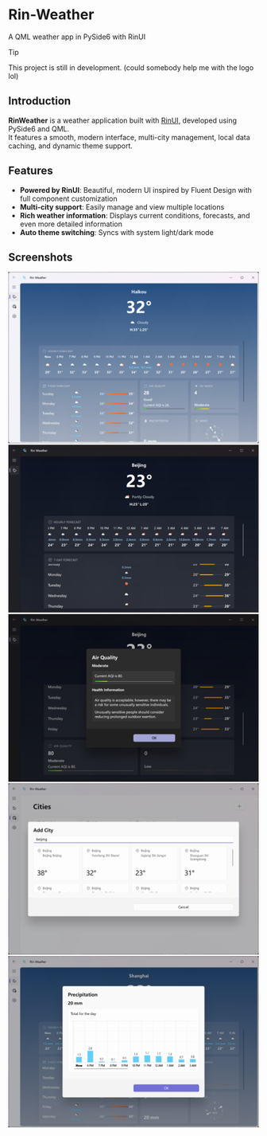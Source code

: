 # Rin-Weather
A QML weather app in PySide6 with RinUI

> [!TIP]
> This project is still in development. (could somebody help me with the logo lol)

## Introduction

**RinWeather** is a weather application built with [RinUI](https://github.com/RinLit-233-shiroko/Rin-UI), developed
using PySide6 and QML.  
It features a smooth, modern interface, multi-city management, local data caching, and dynamic theme support.


## Features
- **Powered by RinUI**: Beautiful, modern UI inspired by Fluent Design with full component customization
- **Multi-city support**: Easily manage and view multiple locations
- **Rich weather information**: Displays current conditions, forecasts, and even more detailed information
- **Auto theme switching**: Syncs with system light/dark mode

## Screenshots
![img](docs/image/img.png)
![img1](docs/image/img_1.png)
![img2](docs/image/img_2.png)
![img3](docs/image/img_3.png)
![img4](docs/image/img_4.png)